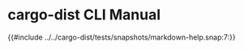 # cargo-dist CLI Manual

<!-- toc -->

{{#include ../../cargo-dist/tests/snapshots/markdown-help.snap:7:}}

[workspace.metadata.dist]: ./config.md#metadatadist
